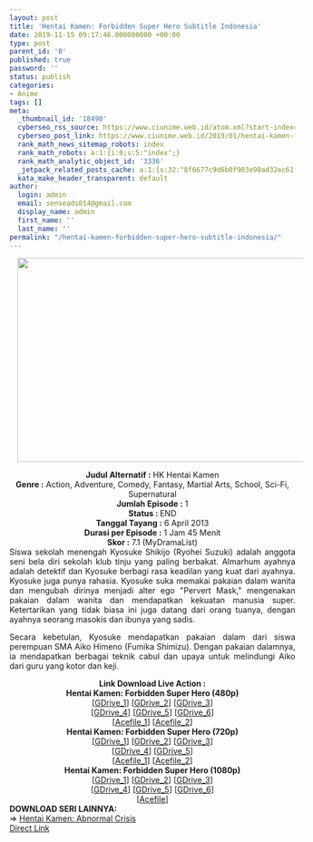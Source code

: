 ```yaml
---
layout: post
title: 'Hentai Kamen: Forbidden Super Hero Subtitle Indonesia'
date: 2019-11-15 09:17:46.000000000 +00:00
type: post
parent_id: '0'
published: true
password: ''
status: publish
categories:
- Anime
tags: []
meta:
  _thumbnail_id: '18490'
  cyberseo_rss_source: https://www.ciunime.web.id/atom.xml?start-index=1801&max-results=150
  cyberseo_post_link: https://www.ciunime.web.id/2019/01/hentai-kamen-forbidden-super-hero.html
  rank_math_news_sitemap_robots: index
  rank_math_robots: a:1:{i:0;s:5:"index";}
  rank_math_analytic_object_id: '3336'
  _jetpack_related_posts_cache: a:1:{s:32:"8f6677c9d6b0f903e98ad32ec61f8deb";a:2:{s:7:"expires";i:1646872366;s:7:"payload";a:0:{}}}
  kata_make_header_transparent: default
author:
  login: admin
  email: senseads014@gmail.com
  display_name: admin
  first_name: ''
  last_name: ''
permalink: "/hentai-kamen-forbidden-super-hero-subtitle-indonesia/"
---
```

<div class="separator" style="clear: both; text-align: center;"><a href="https://1.bp.blogspot.com/-GOs-Qe1g-N0/XFHs4auqfiI/AAAAAAAAJLM/luUQK2sTqSMOWxQeiJtJS0g2n5f641nLACPcBGAYYCw/s1600/Hentai%2BKamen%2B-%2BForbidden%2BSuper%2BHero.png" imageanchor="1" style="margin-left: 1em; margin-right: 1em;"><img border="0" data-original-height="720" data-original-width="1280" height="360" src="{{ site.baseurl }}/assets/2019/11/Hentai%2BKamen%2B-%2BForbidden%2BSuper%2BHero.png" width="640" /></a></div>
<p>
<div style="text-align: center;"><b>Judul</b><b><b> Alternatif</b> :</b> HK Hentai Kamen<span itemprop="name"></span></div>
<div style="text-align: center;"><b><b>Genre :</b></b> Action, Adventure, Comedy, Fantasy, Martial Arts, School, Sci-Fi, Supernatural</div>
<div style="text-align: center;"><b>Jumlah Episode :</b> 1<br /><b>Status :&nbsp;</b>END<br /><b>Tanggal Tayang :</b> 6 April 2013<br /><b>Durasi per Episode :</b> 1 Jam 45 Menit</div>
<div style="text-align: center;"><b>Skor :</b> 7.1 (MyDramaList)</div>
<div style="text-align: center;"></div>
<div style="text-align: justify;">Siswa sekolah menengah Kyosuke Shikijo (Ryohei Suzuki) adalah anggota seni bela diri sekolah klub tinju yang paling berbakat. Almarhum ayahnya adalah detektif dan Kyosuke berbagi rasa keadilan yang kuat dari ayahnya. Kyosuke juga punya rahasia. Kyosuke suka memakai pakaian dalam wanita dan mengubah dirinya menjadi alter ego "Pervert Mask," mengenakan pakaian dalam wanita dan mendapatkan kekuatan manusia super. Ketertarikan yang tidak biasa ini juga datang dari orang tuanya, dengan ayahnya seorang masokis dan ibunya yang sadis.</p>
<p>Secara kebetulan, Kyosuke mendapatkan pakaian dalam dari siswa perempuan SMA Aiko Himeno (Fumika Shimizu). Dengan pakaian dalamnya, ia mendapatkan berbagai teknik cabul dan upaya untuk melindungi Aiko dari guru yang kotor dan keji.</p></div>
<div style="text-align: justify;"></div>
<div style="text-align: justify;"></div>
<div style="text-align: center;"><b>Link Download Live Action :</b></div>
<div style="text-align: center;"></div>
<div style="text-align: center;"><b>Hentai Kamen: Forbidden Super Hero (480p)</b></div>
<div style="text-align: center;">[<a href="https://drive.google.com/uc?id=1uXfgXZh8FisSwZPrRUw-3J8tApQhaK3Y" target="_blank" rel="noopener">GDrive_1</a>] [<a href="https://drive.google.com/uc?id=1ei8PUge31TRKSobz86sUJrruZX7xz_pV" target="_blank" rel="noopener">GDrive_2</a>] [<a href="https://drive.google.com/uc?id=1N4goRa6i6_rEhfbTPP4UWPvA8rB5xDjO" target="_blank" rel="noopener">GDrive_3</a>]<br />[<a href="https://drive.google.com/uc?id=1ATlr_J6Qt5MQ8jrYaLU27BJhR7HRunOS" target="_blank" rel="noopener">GDrive_4</a>] [<a href="https://drive.google.com/uc?id=1WmIdS8N-Io6V7_5MyJ7UYHB00zJK1mpk" target="_blank" rel="noopener">GDrive_5</a>]&nbsp;[<a href="https://drive.google.com/uc?id=1aliWIav_c-CJsq2cJDzqt82ozIRyN2ST" target="_blank" rel="noopener">GDrive_6</a>]<br />[<a href="https://acefile.co/f/9923088/kusonime-pahlawan-mesum-fsh-480p-rar" target="_blank" rel="noopener">Acefile_1</a>] [<a href="https://acefile.co/f/10435917/dramaindo-name-hk1-mp4" target="_blank" rel="noopener">Acefile_2</a>]</div>
<div style="text-align: center;"></div>
<div style="text-align: center;"><b>Hentai Kamen: Forbidden Super Hero (720p)</b><br />[<a href="https://drive.google.com/uc?id=1ecYxjdFpJbuZy6sKBj-4WllfPk1F_bZS" target="_blank" rel="noopener">GDrive_1</a>] [<a href="https://drive.google.com/uc?id=1TtVH0nSiaKK-2NDqMC7LnZpVXGBas2gD" target="_blank" rel="noopener">GDrive_2</a>] [<a href="https://drive.google.com/uc?id=1KuYw4iSmxSF-CPq0oTfa_qd_k3hsd8Um" target="_blank" rel="noopener">GDrive_3</a>]<br />[<a href="https://drive.google.com/uc?id=13GBX1t7gHYMX2tYS4L5qoQ9iKLdb1-am" target="_blank" rel="noopener">GDrive_4</a>]&nbsp;[<a href="https://drive.google.com/uc?id=1Ljv8fY8mVcXvJFwHqIhPVTiAldr08M-h" target="_blank" rel="noopener">GDrive_5</a>]<br />[<a href="https://acefile.co/f/9923090/kusonime-pahlawan-mesum-fsh-720p-rar" target="_blank" rel="noopener">Acefile_1</a>] [<a href="https://acefile.co/f/10435920/dramaindo-name-hentai-kamen-1-forbidden-super-hero-720p-mkv" target="_blank" rel="noopener">Acefile_2</a>]</div>
<div style="text-align: center;"><b>Hentai Kamen: Forbidden Super Hero (1080p)</b><br />[<a href="https://drive.google.com/uc?id=10YLQpwjC5tDkaNs8LSyAzkxp1L24EnBK" target="_blank" rel="noopener">GDrive_1</a>] [<a href="https://drive.google.com/uc?id=13-loJZ3njbOQwEMJyoWLZFLu9bVCj8u4" target="_blank" rel="noopener">GDrive_2</a>] [<a href="https://drive.google.com/uc?id=1_X9YiDgPrRIBSUzvvij-J88OAst8qfSW" target="_blank" rel="noopener">GDrive_3</a>]<br />[<a href="https://drive.google.com/uc?id=1TuTsR5DoJ7-oB3-2sTVurG00eEzYHM3M" target="_blank" rel="noopener">GDrive_4</a>] [<a href="https://drive.google.com/uc?id=1iEXMwd3old0NR2nM-feZoH4McJkZfdIi" target="_blank" rel="noopener">GDrive_5</a>]&nbsp;[<a href="https://drive.google.com/uc?id=1dRYQ0ogT5LbOSnqtmyBtS8rWoQbKB5-e" target="_blank" rel="noopener">GDrive_6</a>]<br />[<a href="https://acefile.co/f/9923091/kusonime-pahlawan-mesum-fsh-1080p-rar" target="_blank" rel="noopener">Acefile</a>]
<div style="text-align: left;"></div>
<div style="text-align: left;"></div>
<div style="text-align: left;"><b>DOWNLOAD SERI LAINNYA:</b></div>
<div style="text-align: left;"></div>
<div style="text-align: left;">=&gt;&nbsp;<a href="https://www.ciunime.web.id/2019/01/hentai-kamen-abnormal-crisis-subtitle.html" target="_blank" rel="noopener">Hentai Kamen: Abnormal Crisis</a></div>
<div style="text-align: left;"></div>
</div>
<link rel="stylesheet" href="https://cdnjs.cloudflare.com/ajax/libs/font-awesome/4.7.0/css/font-awesome.min.css" />
<div class="divbtn"> <a href="https://handymansurrender.com/fihup8buzv?key=94550f7ce39444073321dde3b8782f97" class="btn"><i class="fa fa-download"></i> Direct Link</a> </div>
